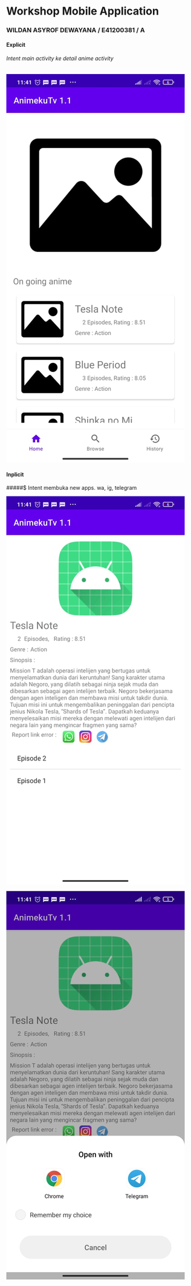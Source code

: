 # Workshop Mobile Application

### WILDAN ASYROF DEWAYANA / E41200381 / A

#### Explicit
###### Intent main activity ke detail anime activity

![alt text](https://github.com/wildanasyrof/WMA_Intent/blob/main/explicit.jpeg)

#### Inplicit

#####$ Intent membuka new apps. wa, ig, telegram

![alt text](https://github.com/wildanasyrof/WMA_Intent/blob/main/implicit1.jpeg)

![alt text](https://github.com/wildanasyrof/WMA_Intent/blob/main/implicit.jpeg)
